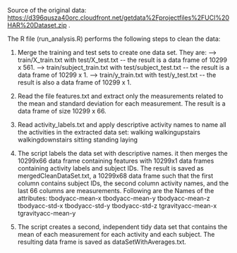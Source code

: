 Source of the original data: https://d396qusza40orc.cloudfront.net/getdata%2Fprojectfiles%2FUCI%20HAR%20Dataset.zip .

The R file (run_analysis.R) performs the following steps to clean the data:
1. Merge the training and test sets to create one data set. They are:
--> train/X_train.txt with test/X_test.txt -- the result is a data frame of 10299 x 561.
--> train/subject_train.txt with test/subject_test.txt -- the result is a data frame of 10299 x 1.
--> train/y_train.txt with test/y_test.txt -- the result is also a data frame of 10299 x 1.

2. Read the file features.txt and extract only the measurements related to the mean and standard deviation for each measurement.
The result is a data frame of size 10299 x 66.
3. Read activity_labels.txt and apply descriptive activity names to name all the activities in the extracted data set:
walking
walkingupstairs
walkingdownstairs
sitting
standing
laying
4. The script labels the data set with descriptive names. it then merges the 10299x66 data frame containing features with 10299x1 data frames containing activity labels and subject IDs.
The result is saved as mergedCleanDataSet.txt, a 10299x68 data frame such that the first column contains subject IDs, the second column activity names, and the last 66 columns are measurements. Following are the Names of the attributes: 
tbodyacc-mean-x
tbodyacc-mean-y
tbodyacc-mean-z
tbodyacc-std-x
tbodyacc-std-y
tbodyacc-std-z
tgravityacc-mean-x
tgravityacc-mean-y
5. The script creates a second, independent tidy data set that contains the mean of each measurement for each activity and each subject.
The resulting data frame is saved as dataSetWithAverages.txt.